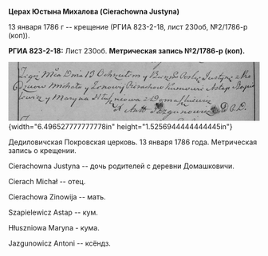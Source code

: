 **Церах Юстына Михалова (Cierachowna Justyna)**

13 января 1786 г -- крещение (РГИА 823-2-18, лист 230об, №2/1786-р
(коп)).

**РГИА 823-2-18:** Лист 230об. **Метрическая запись №2/1786-р (коп).**

![](./media/9e4f78777ea385c2963071457ab8f61612230d3d.png){width="6.496527777777778in"
height="1.5256944444444445in"}

Дедиловичская Покровская церковь. 13 января 1786 года. Метрическая
запись о крещении.

Cierachowna Justyna -- дочь родителей с деревни Домашковичи.

Cierach Michał -- отец.

Cierachowa Zinowija -- мать.

Szapielewicz Astap -- кум.

Hłuszniowa Maryna - кума.

Jazgunowicz Antoni -- ксёндз.
